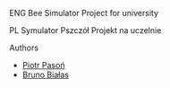 ENG
Bee Simulator
Project for university

PL
Symulator Pszczół
Projekt na uczelnie

Authors
- [Piotr Pasoń](https://github.com/DeadFoolEEK)
- [Bruno Białas](https://github.com/ZehuwanCodes)
